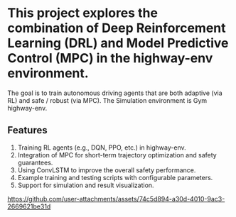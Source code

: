 # This project explores the combination of Deep Reinforcement Learning (DRL) and Model Predictive Control (MPC) in the highway-env environment.
The goal is to train autonomous driving agents that are both adaptive (via RL) and safe / robust (via MPC). The Simulation environment is Gym highway-env.

## Features
1. Training RL agents (e.g., DQN, PPO, etc.) in highway-env.
2. Integration of MPC for short-term trajectory optimization and safety guarantees.
3. Using ConvLSTM to improve the overall safety performance.
4. Example training and testing scripts with configurable parameters.
5. Support for simulation and result visualization.

https://github.com/user-attachments/assets/74c5d894-a30d-4010-9ac3-2669621be31d

